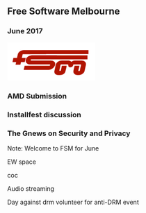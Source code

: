 ## Free Software Melbourne
### June 2017
<img src=slides/img/FSM_logo.png width="40%">

### AMD Submission

### Installfest discussion

### The Gnews on Security and Privacy

Note:
Welcome to FSM for June

EW space

coc

Audio streaming

Day against drm volunteer for anti-DRM event

